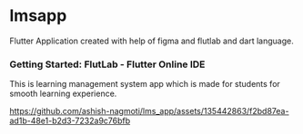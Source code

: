 # lmsapp

Flutter Application created with help of figma and flutlab and dart language.

### Getting Started: FlutLab - Flutter Online IDE

This is learning management system app which is made
for students for smooth learning experience.




https://github.com/ashish-nagmoti/lms_app/assets/135442863/f2bd87ea-ad1b-48e1-b2d3-7232a9c76bfb


